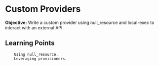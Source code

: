 # Custom Providers

__Objective:__ Write a custom provider using null_resource and local-exec to interact with an external API.

## Learning Points

        Using null_resource.
        Leveraging provisioners.
